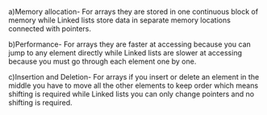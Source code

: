 a)Memory allocation- For arrays they are stored in one continuous block of memory while Linked lists store data in separate memory locations connected with pointers.

b)Performance- For arrays they are faster at accessing because you can jump to any element directly while Linked lists are slower at accessing because you must go through each element one by one.

c)Insertion and Deletion- For arrays if you insert or delete an element in the middle you have to move all the other elements to keep order which means shifting is required while Linked lists you can only change pointers and no shifting is required.
